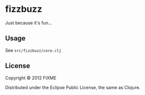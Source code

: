 # fizzbuzz

Just because it's fun…

## Usage

See <code>src/fizzbuzz/core.clj</code>

## License

Copyright © 2012 FIXME

Distributed under the Eclipse Public License, the same as Clojure.
